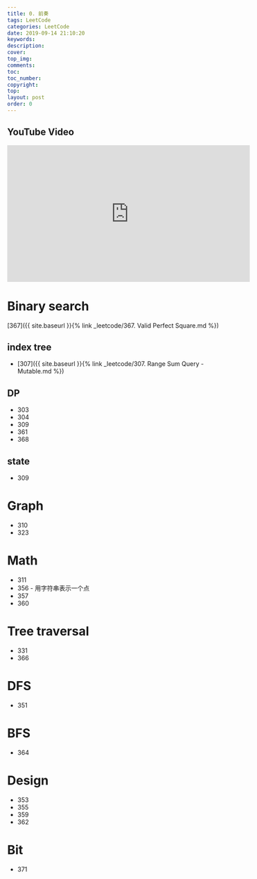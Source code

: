 ```yaml
---
title: 0. 前奏
tags: LeetCode
categories: LeetCode
date: 2019-09-14 21:10:20
keywords:
description:
cover:
top_img:
comments:
toc:
toc_number:
copyright:
top:
layout: post
order: 0
---
```


## YouTube Video

<iframe width="560" height="315" src="https://www.youtube.com/embed/DkKCkLcVQrI" frameborder="0" allow="accelerometer; autoplay; encrypted-media; gyroscope; picture-in-picture" allowfullscreen></iframe>

# Binary search

[367]({{ site.baseurl }}{% link _leetcode/367. Valid Perfect Square.md %})

## index tree

- [307]({{ site.baseurl }}{% link _leetcode/307. Range Sum Query - Mutable.md %})

## DP

- 303
- 304
- 309
- 361
- 368

## state

- 309

# Graph

- 310
- 323

# Math

- 311
- 356 - 用字符串表示一个点
- 357
- 360

# Tree traversal

- 331
- 366

# DFS

- 351

# BFS

- 364

# Design

- 353
- 355
- 359
- 362

# Bit

- 371
